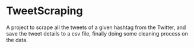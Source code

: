 # TweetScraping
A project to scrape all the tweets of a given hashtag from the Twitter, and save the tweet details to a csv file, finally doing some cleaning process on the data.  
